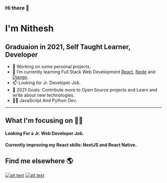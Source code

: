 ### Hi there 👋 
<h1>I'm Nithesh</h1>
<h2>Graduaion in 2021, Self Taught Learner, Developer </h2>

- 🔭 Working on some personal projects.
- 🌱 I’m currently learning Full Stack Web Development <a href="https://reactjs.org">React</a>, <a href="https://nodejs.org/">Node</a> and <a href="https://www.djangoproject.com/">Django</a>.
- 📫 Looking for Jr. Developer Job.
- 🥅 2021 Goals: Contribute more to Open Source projects and Learn and write about new technologies.
- 👨‍💻 JavaScript And Python Dev.

<hr />
<h2>What I'm focusing on 👨‍💻</h2>
<h4>Looking For a Jr. Web Developer Job.</h4> 
<h4>Currently improving my React skills: NextJS and React Native.</h4> 

<h2>Find me elsewhere 🌎</h2>
<!-- Please don't remove this: Grab your social icons from https://github.com/carlsednaoui/gitsocial -->

<!-- display the social media buttons in your README -->

[![alt text][1.1]][1]
[![alt text][2.1]][2]

<!-- links to social media icons -->
<!-- no need to change these -->

<!-- icons with padding -->

[1.1]: http://i.imgur.com/tXSoThF.png (twitter icon with padding)
[2.1]: http://i.imgur.com/0o48UoR.png (github icon with padding)

<!-- icons without padding -->

[1.2]: http://i.imgur.com/wWzX9uB.png (twitter icon without padding)
[2.2]: http://i.imgur.com/9I6NRUm.png (github icon without padding)


<!-- links to your social media accounts -->
<!-- update these accordingly -->

[1]: https://twitter.com/Nithesh_712
[2]: http://www.github.com/nithesh712

<!-- Please don't remove this: Grab your social icons from https://github.com/carlsednaoui/gitsocial -->
